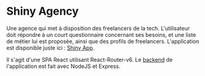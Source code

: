 # Shiny Agency
Une agence qui met à disposition des freelancers de la tech. L'utilisateur doit répondre à un court questionnaire concernant ses besoins, et une liste de métier lui est proposée, ainsi que des profils de freelancers.
L'application est disponible juste ici : [Shiny App](https://shiny-app.netlify.app/).

Il s'agit d'une SPA React utilisant React-Router-v6.
Le [backend](https://github.com/Noeh-L/shiny-agency_API) de l'application est fait avec NodeJS et Express.